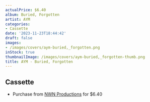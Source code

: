```yaml
---
actualPrice: $6.40
album: Buried, Forgotten
artist: AYM
categories:
- Cassette
date: '2023-11-23T18:44:42'
draft: false
images:
- /images/covers/aym-buried,_forgotten.png
inStock: true
thumbnailImage: /images/covers/aym-buried,_forgotten-thumb.png
title: AYM - Buried, Forgotten
---
```


## Cassette
* Purchase from [NWN Productions](http://shop.nwnprod.com/index.php?route=product/product&path=73&product_id=41515&sort=pd.name&order=ASC) for $6.40

